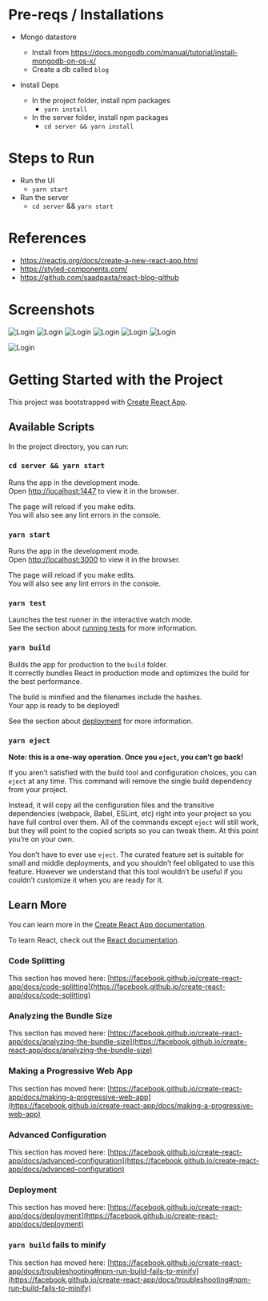 # Pre-reqs / Installations

- Mongo datastore

  - Install from https://docs.mongodb.com/manual/tutorial/install-mongodb-on-os-x/
  - Create a db called `blog`

- Install Deps
  - In the project folder, install npm packages
    - `yarn install`
  - In the server folder, install npm packages
    - `cd server && yarn install`

# Steps to Run

- Run the UI
  - `yarn start`
- Run the server
  - `cd server` && `yarn start`

# References

- https://reactjs.org/docs/create-a-new-react-app.html
- https://styled-components.com/
- https://github.com/saadpasta/react-blog-github

# Screenshots

![Login](https://github.com/phanib/etl-blog/blob/main/screenshots/Space%20Home.png?raw=true)
![Login](https://github.com/phanib/etl-blog/blob/main/screenshots/All%20spaces.png?raw=true)
![Login](https://github.com/phanib/etl-blog/blob/main/screenshots/Createspace.png?raw=true)
![Login](https://github.com/phanib/etl-blog/blob/main/screenshots/login.png?raw=true)
![Login](https://github.com/phanib/etl-blog/blob/main/screenshots/new%20story.png?raw=true)
![Login](https://github.com/phanib/etl-blog/blob/main/screenshots/home.png?raw=true)

![Login](https://github.com/phanib/etl-blog/blob/main/screenshots/LoggedIn.png?raw=true)

# Getting Started with the Project

This project was bootstrapped with [Create React App](https://github.com/facebook/create-react-app).

## Available Scripts

In the project directory, you can run:

### `cd server && yarn start`

Runs the app in the development mode.\
Open [http://localhost:1447](http://localhost:1447) to view it in the browser.

The page will reload if you make edits.\
You will also see any lint errors in the console.

### `yarn start`

Runs the app in the development mode.\
Open [http://localhost:3000](http://localhost:3000) to view it in the browser.

The page will reload if you make edits.\
You will also see any lint errors in the console.

### `yarn test`

Launches the test runner in the interactive watch mode.\
See the section about [running tests](https://facebook.github.io/create-react-app/docs/running-tests) for more information.

### `yarn build`

Builds the app for production to the `build` folder.\
It correctly bundles React in production mode and optimizes the build for the best performance.

The build is minified and the filenames include the hashes.\
Your app is ready to be deployed!

See the section about [deployment](https://facebook.github.io/create-react-app/docs/deployment) for more information.

### `yarn eject`

**Note: this is a one-way operation. Once you `eject`, you can’t go back!**

If you aren’t satisfied with the build tool and configuration choices, you can `eject` at any time. This command will remove the single build dependency from your project.

Instead, it will copy all the configuration files and the transitive dependencies (webpack, Babel, ESLint, etc) right into your project so you have full control over them. All of the commands except `eject` will still work, but they will point to the copied scripts so you can tweak them. At this point you’re on your own.

You don’t have to ever use `eject`. The curated feature set is suitable for small and middle deployments, and you shouldn’t feel obligated to use this feature. However we understand that this tool wouldn’t be useful if you couldn’t customize it when you are ready for it.

## Learn More

You can learn more in the [Create React App documentation](https://facebook.github.io/create-react-app/docs/getting-started).

To learn React, check out the [React documentation](https://reactjs.org/).

### Code Splitting

This section has moved here: [https://facebook.github.io/create-react-app/docs/code-splitting](https://facebook.github.io/create-react-app/docs/code-splitting)

### Analyzing the Bundle Size

This section has moved here: [https://facebook.github.io/create-react-app/docs/analyzing-the-bundle-size](https://facebook.github.io/create-react-app/docs/analyzing-the-bundle-size)

### Making a Progressive Web App

This section has moved here: [https://facebook.github.io/create-react-app/docs/making-a-progressive-web-app](https://facebook.github.io/create-react-app/docs/making-a-progressive-web-app)

### Advanced Configuration

This section has moved here: [https://facebook.github.io/create-react-app/docs/advanced-configuration](https://facebook.github.io/create-react-app/docs/advanced-configuration)

### Deployment

This section has moved here: [https://facebook.github.io/create-react-app/docs/deployment](https://facebook.github.io/create-react-app/docs/deployment)

### `yarn build` fails to minify

This section has moved here: [https://facebook.github.io/create-react-app/docs/troubleshooting#npm-run-build-fails-to-minify](https://facebook.github.io/create-react-app/docs/troubleshooting#npm-run-build-fails-to-minify)
